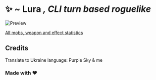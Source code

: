 # ✨ ~ Lura *, CLI turn based roguelike*
![Preview](https://gachi.gay/pHLVC)

[All mobs, weapon and effect statistics](https://github.com/IwnuplyNotTyan/Lura/blob/main/STAT.md)

## Credits
Translate to Ukraine language: Purple Sky & me

### Made with ❤️
